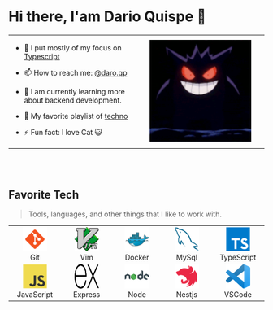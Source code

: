 # Hi there,  I'am Dario Quispe 👋

<table width="100%">
  <tr>
  <td width="50%">

- 🐉 I put mostly of my focus on [Typescript](https://www.typescriptlang.org)
- 📫 How to reach me: [@daro.qp](https://www.linkedin.com/in/daro-quispe)
- 🌱 I am currently learning more about backend development.
- 🎵 My favorite playlist of [techno](https://soundcloud.com/daroska/likes)
- ⚡ Fun fact: I love Cat 😺

  </td>
  <td width="50%" align="center">
    <img src="./image/profile1.gif" width="200" height="200" alt="pokemon" />
  </td>

</table>

<br>
<br>

<h2 align="left" id="macropower-tech">Favorite Tech</h2>

> Tools, languages, and other things that I like to work with.
<table>
  <tr>
    <td align="center" width="96">
      <a href="#macropower-tech">
        <img src="./image/git-original.svg" width="48" height="48" alt="Git" />
      </a>
      <br>Git
    </td>
    <td align="center" width="96">
      <a href="#macropower-tech">
        <img src="./image/vim.svg" width="48" height="48" alt="Vim" />
      </a>
      <br>Vim
    </td>
    <td align="center" width="96">
      <a href="#macropower-tech">
        <img src="./image/docker-original.svg" width="48" height="48" alt="Docker" />
      </a>
      <br>Docker
    </td>
    <td align="center" width="96">
      <a href="#macropower-tech">
        <img src="./image/mysql-original.svg" width="48" height="48" alt="MySQL" />
      </a>
      <br>MySql
    </td>
    <td align="center" width="96">
      <a href="#macropower-tech">
        <img src="./image/typescript-original.svg" width="48" height="48" alt="TypeScript" />
      </a>
      <br>TypeScript
    </td>
  </tr>
  <tr>
    <td align="center" width="96">
      <a href="#macropower-tech">
        <img src="./image/javascript-original.svg" width="48" height="48" alt="JavaScript" />
      </a>
      <br>JavaScript
    </td>
    <td align="center" width="96">
      <a href="#macropower-tech" >
        <img src="./image/expressjs.svg" width="48" height="48" alt="Express" />
      </a>
      <br>Express
    </td>
    <td align="center" width="96">
      <a href="#macropower-tech">
        <img src="./image/nodejs.svg" width="48" height="48" alt="Nodejs" />
      </a>
      <br>Node
    </td>
    <td align="center" width="96">
      <a href="#macropower-tech">
        <img src="./image/nestjs.svg" width="48" height="48" alt="Nestjs" />
      </a>
      <br>Nestjs
    </td>
    <td align="center" width="96">
      <a href="#macropower-tech">
        <img src="./image/vscode.svg" width="48" height="48" alt="VSCode" />
      </a>
      <br>VSCode
    </td>
  </tr>
</table>
